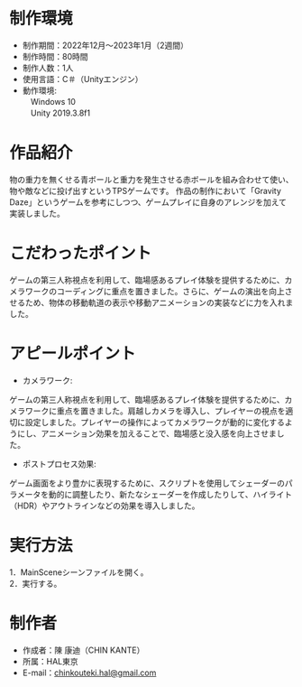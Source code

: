 # 制作環境
* 制作期間：2022年12月～2023年1月（2週間）
* 制作時間：80時間
* 制作人数：1人
* 使用言語：C＃（Unityエンジン）
* 動作環境:<br>
　Windows 10  
　Unity 2019.3.8f1

# 作品紹介

物の重力を無くせる青ボールと重力を発生させる赤ボールを組み合わせて使い、物や敵などに投げ出すというTPSゲームです。
作品の制作において「Gravity Daze」というゲームを参考にしつつ、ゲームプレイに自身のアレンジを加えて実装しました。

# こだわったポイント

ゲームの第三人称視点を利用して、臨場感あるプレイ体験を提供するために、カメラワークのコーディングに重点を置きました。さらに、ゲームの演出を向上させるため、物体の移動軌道の表示や移動アニメーションの実装などに力を入れました。

# アピールポイント

* カメラワーク:<br>

ゲームの第三人称視点を利用して、臨場感あるプレイ体験を提供するために、カメラワークに重点を置きました。肩越しカメラを導入し、プレイヤーの視点を適切に設定しました。プレイヤーの操作によってカメラワークが動的に変化するようにし、アニメーション効果を加えることで、臨場感と没入感を向上させました。

* ポストプロセス効果:<br>

ゲーム画面をより豊かに表現するために、スクリプトを使用してシェーダーのパラメータを動的に調整したり、新たなシェーダーを作成したりして、ハイライト（HDR）やアウトラインなどの効果を導入しました。

# 実行方法

1．MainSceneシーンファイルを開く。<br>
2．実行する。

# 制作者

* 作成者：陳 康迪（CHIN KANTE）
* 所属：HAL東京
* E-mail：chinkouteki.hal@gmail.com
